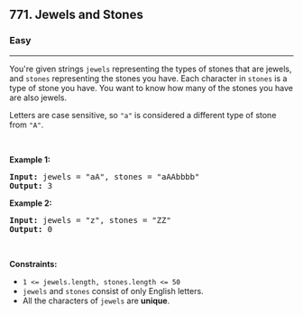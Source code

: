 <h2>771. Jewels and Stones</h2><h3>Easy</h3><hr><div style="user-select: auto;"><p style="user-select: auto;">You're given strings <code style="user-select: auto;">jewels</code> representing the types of stones that are jewels, and <code style="user-select: auto;">stones</code> representing the stones you have. Each character in <code style="user-select: auto;">stones</code> is a type of stone you have. You want to know how many of the stones you have are also jewels.</p>

<p style="user-select: auto;">Letters are case sensitive, so <code style="user-select: auto;">"a"</code> is considered a different type of stone from <code style="user-select: auto;">"A"</code>.</p>

<p style="user-select: auto;">&nbsp;</p>
<p style="user-select: auto;"><strong style="user-select: auto;">Example 1:</strong></p>
<pre style="user-select: auto;"><strong style="user-select: auto;">Input:</strong> jewels = "aA", stones = "aAAbbbb"
<strong style="user-select: auto;">Output:</strong> 3
</pre><p style="user-select: auto;"><strong style="user-select: auto;">Example 2:</strong></p>
<pre style="user-select: auto;"><strong style="user-select: auto;">Input:</strong> jewels = "z", stones = "ZZ"
<strong style="user-select: auto;">Output:</strong> 0
</pre>
<p style="user-select: auto;">&nbsp;</p>
<p style="user-select: auto;"><strong style="user-select: auto;">Constraints:</strong></p>

<ul style="user-select: auto;">
	<li style="user-select: auto;"><code style="user-select: auto;">1 &lt;=&nbsp;jewels.length, stones.length &lt;= 50</code></li>
	<li style="user-select: auto;"><code style="user-select: auto;">jewels</code> and <code style="user-select: auto;">stones</code> consist of only English letters.</li>
	<li style="user-select: auto;">All the characters of&nbsp;<code style="user-select: auto;">jewels</code> are <strong style="user-select: auto;">unique</strong>.</li>
</ul>
</div>